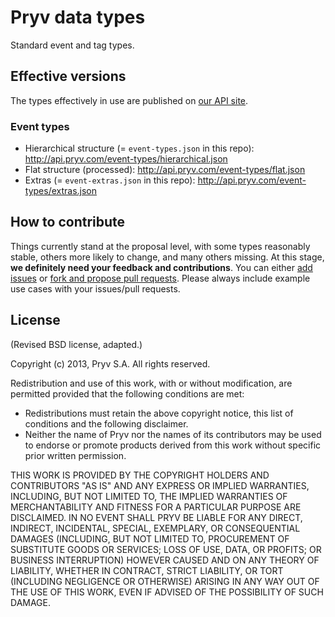 # Pryv data types

Standard event and tag types.


## Effective versions

The types effectively in use are published on [our API site](http://api.pryv.com).

### Event types

- Hierarchical structure (= `event-types.json` in this repo): http://api.pryv.com/event-types/hierarchical.json
- Flat structure (processed): http://api.pryv.com/event-types/flat.json
- Extras (= `event-extras.json` in this repo): http://api.pryv.com/event-types/extras.json


## How to contribute

Things currently stand at the proposal level, with some types reasonably stable, others more likely to change, and many others missing. At this stage, **we definitely need your feedback and contributions**. You can either [add issues](https://github.com/pryv/data-types/issues) or [fork and propose pull requests](https://github.com/pryv/data-types/fork). Please always include example use cases with your issues/pull requests.


## License

(Revised BSD license, adapted.)

Copyright (c) 2013, Pryv S.A. All rights reserved.

Redistribution and use of this work, with or without modification, are permitted provided that the following conditions are met:

* Redistributions must retain the above copyright notice, this list of conditions and the following disclaimer.
* Neither the name of Pryv nor the names of its contributors may be used to endorse or promote products derived from this work without specific prior written permission.

THIS WORK IS PROVIDED BY THE COPYRIGHT HOLDERS AND CONTRIBUTORS "AS IS" AND ANY EXPRESS OR IMPLIED WARRANTIES, INCLUDING, BUT NOT LIMITED TO, THE IMPLIED WARRANTIES OF MERCHANTABILITY AND FITNESS FOR A PARTICULAR PURPOSE ARE DISCLAIMED. IN NO EVENT SHALL PRYV BE LIABLE FOR ANY DIRECT, INDIRECT, INCIDENTAL, SPECIAL, EXEMPLARY, OR CONSEQUENTIAL DAMAGES (INCLUDING, BUT NOT LIMITED TO, PROCUREMENT OF SUBSTITUTE GOODS OR SERVICES; LOSS OF USE, DATA, OR PROFITS; OR BUSINESS INTERRUPTION) HOWEVER CAUSED AND ON ANY THEORY OF LIABILITY, WHETHER IN CONTRACT, STRICT LIABILITY, OR TORT (INCLUDING NEGLIGENCE OR OTHERWISE) ARISING IN ANY WAY OUT OF THE USE OF THIS WORK, EVEN IF ADVISED OF THE POSSIBILITY OF SUCH DAMAGE.
